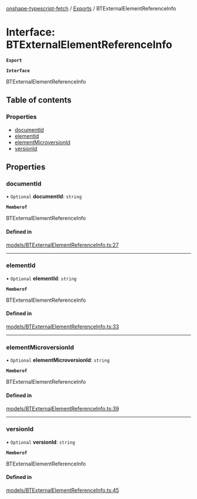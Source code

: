 [onshape-typescript-fetch](../README.md) / [Exports](../modules.md) / BTExternalElementReferenceInfo

# Interface: BTExternalElementReferenceInfo

**`Export`**

**`Interface`**

BTExternalElementReferenceInfo

## Table of contents

### Properties

- [documentId](BTExternalElementReferenceInfo.md#documentid)
- [elementId](BTExternalElementReferenceInfo.md#elementid)
- [elementMicroversionId](BTExternalElementReferenceInfo.md#elementmicroversionid)
- [versionId](BTExternalElementReferenceInfo.md#versionid)

## Properties

### documentId

• `Optional` **documentId**: `string`

**`Memberof`**

BTExternalElementReferenceInfo

#### Defined in

[models/BTExternalElementReferenceInfo.ts:27](https://github.com/toebes/onshape-typescript-fetch/blob/3e11ae1/models/BTExternalElementReferenceInfo.ts#L27)

___

### elementId

• `Optional` **elementId**: `string`

**`Memberof`**

BTExternalElementReferenceInfo

#### Defined in

[models/BTExternalElementReferenceInfo.ts:33](https://github.com/toebes/onshape-typescript-fetch/blob/3e11ae1/models/BTExternalElementReferenceInfo.ts#L33)

___

### elementMicroversionId

• `Optional` **elementMicroversionId**: `string`

**`Memberof`**

BTExternalElementReferenceInfo

#### Defined in

[models/BTExternalElementReferenceInfo.ts:39](https://github.com/toebes/onshape-typescript-fetch/blob/3e11ae1/models/BTExternalElementReferenceInfo.ts#L39)

___

### versionId

• `Optional` **versionId**: `string`

**`Memberof`**

BTExternalElementReferenceInfo

#### Defined in

[models/BTExternalElementReferenceInfo.ts:45](https://github.com/toebes/onshape-typescript-fetch/blob/3e11ae1/models/BTExternalElementReferenceInfo.ts#L45)
